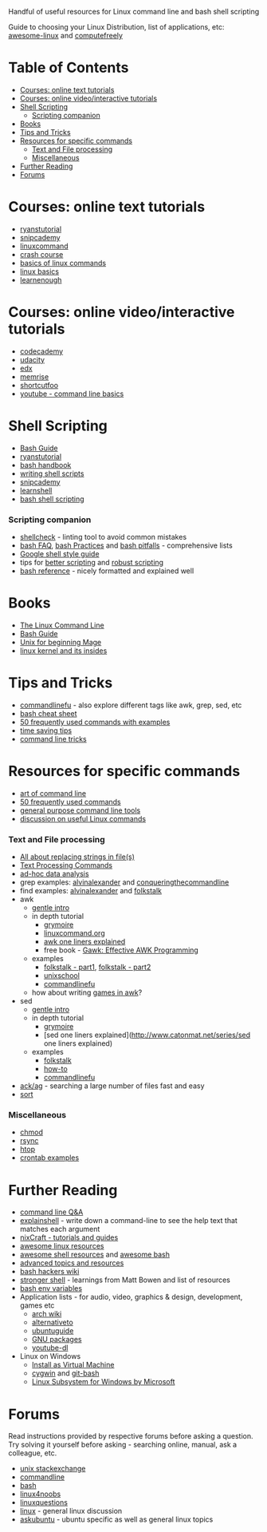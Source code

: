 Handful of useful resources for Linux command line and bash shell scripting

Guide to choosing your Linux Distribution, list of applications, etc: [awesome-linux](https://github.com/aleksandar-todorovic/awesome-linux#distributions) and [computefreely](http://computefreely.org/)

# Table of Contents
* [Courses: online text tutorials](#course-text)
* [Courses: online video/interactive tutorials](#course-interactive)
* [Shell Scripting](#shell-scripting)
    * [Scripting companion](#scripting-companion)
* [Books](#books)
* [Tips and Tricks](#tips-and-tricks)
* [Resources for specific commands](#specific-commands)
    * [Text and File processing](#text-file-processing)
    * [Miscellaneous](#miscellaneous)
* [Further Reading](#further-reading)
* [Forums](#forums)

# <a name="course-text"></a>Courses: online text tutorials
* [ryanstutorial](http://ryanstutorials.net/linuxtutorial/)
* [snipcademy](http://code.snipcademy.com/tutorials/linux-command-line)
* [linuxcommand](http://linuxcommand.org/lc3_learning_the_shell.php)
* [crash course](http://cli.learncodethehardway.org/book/)
* [basics of linux commands](http://www.ee.surrey.ac.uk/Teaching/Unix/)
* [linux basics](https://miteshshah.github.io/linux/basics/)
* [learnenough](https://www.learnenough.com/command-line-tutorial)

# <a name="course-interactive"></a>Courses: online video/interactive tutorials
* [codecademy](https://www.codecademy.com/learn/learn-the-command-line)
* [udacity](https://www.udacity.com/course/linux-command-line-basics--ud595)
* [edx](https://www.edx.org/course/introduction-linux-linuxfoundationx-lfs101x-0)
* [memrise](http://www.memrise.com/course/50252/shell-fu/)
* [shortcutfoo](https://www.shortcutfoo.com/app/dojos/command-line)
* [youtube - command line basics](https://www.youtube.com/watch?v=bE9DyH43C2I&list=PLVqGqrTs4ZWOhcApSWYIX_rnPMZDAClJa)

# <a name="shell-scripting"></a>Shell Scripting
* [Bash Guide](http://mywiki.wooledge.org/BashGuide)
* [ryanstutorial](http://ryanstutorials.net/bash-scripting-tutorial/)
* [bash handbook](https://github.com/denysdovhan/bash-handbook)
* [writing shell scripts](http://linuxcommand.org/lc3_writing_shell_scripts.php)
* [snipcademy](http://code.snipcademy.com/tutorials/shell-scripting)
* [learnshell](http://www.learnshell.org/)
* [bash shell scripting](https://en.wikibooks.org/wiki/Bash_Shell_Scripting)

### <a name="scripting-companion"></a>Scripting companion
* [shellcheck](https://github.com/koalaman/shellcheck) - linting tool to avoid common mistakes
* [bash FAQ](http://mywiki.wooledge.org/BashFAQ), [bash Practices](http://mywiki.wooledge.org/BashGuide/Practices) and [bash pitfalls](http://mywiki.wooledge.org/BashPitfalls) - comprehensive lists
* [Google shell style guide](https://google.github.io/styleguide/shell.xml)
* tips for [better scripting](http://robertmuth.blogspot.in/2012/08/better-bash-scripting-in-15-minutes.html) and [robust scripting](http://www.davidpashley.com/articles/writing-robust-shell-scripts/)
* [bash reference](https://devmanual.gentoo.org/tools-reference/bash/index.html) - nicely formatted and explained well

# <a name="books"></a>Books
* [The Linux Command Line](http://linuxcommand.org/tlcl.php)
* [Bash Guide](http://mywiki.wooledge.org/BashGuide)
* [Unix for beginning Mage](http://unixmages.com/ufbm.pdf)
* [linux kernel and its insides](https://0xax.gitbooks.io/linux-insides/content/index.html)

# <a name="tips-and-tricks"></a>Tips and Tricks
* [commandlinefu](http://www.commandlinefu.com/commands/browse/sort-by-votes) - also explore different tags like awk, grep, sed, etc
* [bash cheat sheet](http://cli.learncodethehardway.org/bash_cheat_sheet.pdf)
* [50 frequently used commands with examples](http://www.thegeekstuff.com/2010/11/50-linux-commands/)
* [time saving tips](https://www.quora.com/What-are-some-time-saving-tips-that-every-Linux-user-should-know)
* [command line tricks](http://stackoverflow.com/questions/68372/what-is-your-single-most-favorite-command-line-trick-using-bash)

# <a name="specific-commands"></a>Resources for specific commands
* [art of command line](https://github.com/jlevy/the-art-of-command-line)
* [50 frequently used commands](http://www.thegeekstuff.com/2010/11/50-linux-commands/)
* [general purpose command line tools](http://www.compciv.org/unix-tools/)
* [discussion on useful Linux commands](https://www.reddit.com/r/linuxadmin/comments/1x0ql2/whats_a_linux_command_you_wish_you_had_known/)

### <a name="text-file-processing"></a>Text and File processing
* [All about replacing strings in file(s)](https://unix.stackexchange.com/questions/112023/how-can-i-replace-a-string-in-a-files)
* [Text Processing Commands](http://tldp.org/LDP/abs/html/textproc.html)
* [ad-hoc data analysis](https://en.wikibooks.org/wiki/Ad_Hoc_Data_Analysis_From_The_Unix_Command_Line)
* grep examples: [alvinalexander](http://alvinalexander.com/unix/edu/examples/grep.shtml) and [conqueringthecommandline](http://conqueringthecommandline.com/book/grep)
* find examples: [alvinalexander](http://alvinalexander.com/unix/edu/examples/find.shtml) and [folkstalk](http://www.folkstalk.com/2011/12/101-examples-of-using-find-command-in.html)
* awk
    * [gentle intro](http://code.snipcademy.com/tutorials/shell-scripting/awk/introduction)
    * in depth tutorial
        * [grymoire](http://www.grymoire.com/Unix/Awk.html)
        * [linuxcommand.org](http://linuxcommand.org/lc3_adv_awk.php)
        * [awk one liners explained](http://www.catonmat.net/series/awk-one-liners-explained)
        * free book - [Gawk: Effective AWK Programming](https://www.gnu.org/software/gawk/manual/)
    * examples
        * [folkstalk - part1](http://www.folkstalk.com/2011/12/good-examples-of-awk-command-in-unix.html), [folkstalk - part2](http://www.folkstalk.com/2011/12/1.html)
        * [unixschool](http://www.theunixschool.com/2011/05/awk-read-file-and-split-contents.html)
        * [commandlinefu](http://www.commandlinefu.com/commands/tagged/112/awk/sort-by-votes)
    * how about writing [games in awk](http://awk.info/?Games)?
* sed
    * [gentle intro](http://code.snipcademy.com/tutorials/shell-scripting/sed/introduction)
    * in depth tutorial
        * [grymoire](http://www.grymoire.com/Unix/sed.html)
        * [sed one liners explained](http://www.catonmat.net/series/sed one liners explained)
    * examples
        * [folkstalk](http://www.folkstalk.com/2012/01/sed-command-in-unix-examples.html)
        * [how-to](http://how-to.linuxcareer.com/learning-linux-commands-sedhttp://how-to.linuxcareer.com/learning-linux-commands-sed)
        * [commandlinefu](http://www.commandlinefu.com/commands/tagged/110/sed/sort-by-votes)
* [ack/ag](http://conqueringthecommandline.com/book/ack_ag) - searching a large number of files fast and easy
* [sort](http://www.skorks.com/2010/05/sort-files-like-a-master-with-the-linux-sort-command-bash/)

### <a name="miscellaneous"></a>Miscellaneous
* [chmod](https://danielmiessler.com/study/unixlinux_permissions/)
* [rsync](http://ubtutorials.com/tutorial/1136/ubuntu-15-examples-backup-using-rsync-command)
* [htop](http://hisham.hm/htop/index.php?page=main)
* [crontab examples](http://www.thegeekstuff.com/2009/06/15-practical-crontab-examples/)

# <a name="further-reading"></a>Further Reading
* [command line Q&A](http://unix.stackexchange.com/questions/tagged/command-line)
* [explainshell](http://explainshell.com/) - write down a command-line to see the help text that matches each argument
* [nixCraft - tutorials and guides](http://www.cyberciti.biz/faq/)
* [awesome linux resources](https://github.com/itech001/awesome-linux-resources)
* [awesome shell resources](https://github.com/alebcay/awesome-shell) and [awesome bash](https://github.com/awesome-lists/awesome-bash)
* [advanced topics and resources](http://linuxcommand.org/lc3_resources.php)
* [bash hackers wiki](http://wiki.bash-hackers.org/start)
* [stronger shell](http://m.odul.us/blog/2015/8/12/stronger-shell) - learnings from Matt Bowen and list of resources
* [bash env variables](http://www.tricksofthetrades.net/2015/06/14/notes-bash-env-variables/)
* Application lists - for audio, video, graphics & design, development, games etc
    * [arch wiki](https://wiki.archlinux.org/index.php/List_of_applications)
    * [alternativeto](http://alternativeto.net/)
    * [ubuntuguide](http://ubuntuguide.org/wiki/Alternatives)
    * [GNU packages](https://www.gnu.org/manual/manual.html)
    * [youtube-dl](https://github.com/rg3/youtube-dl/)
* Linux on Windows
    * [Install as Virtual Machine](http://www.storagecraft.com/blog/the-dead-simple-guide-to-installing-a-linux-virtual-machine-on-windows/)
    * [cygwin](https://www.cygwin.com/) and [git-bash](https://git-for-windows.github.io/)
    * [Linux Subsystem for Windows by Microsoft](http://www.howtogeek.com/249966/how-to-install-and-use-the-linux-bash-shell-on-windows-10/)

# <a name="forums"></a>Forums
Read instructions provided by respective forums before asking a question. Try solving it yourself before asking - searching online, manual, ask a colleague, etc. 

* [unix stackexchange](http://unix.stackexchange.com/)
* [commandline](https://www.reddit.com/r/commandline)
* [bash](https://www.reddit.com/r/bash)
* [linux4noobs](https://www.reddit.com/r/linux4noobs)
* [linuxquestions](https://www.reddit.com/r/linuxquestions)
* [linux](https://www.reddit.com/r/linux) - general linux discussion
* [askubuntu](http://askubuntu.com/questions/tagged/command-line?sort=votes&pageSize=15) - ubuntu specific as well as general linux topics

